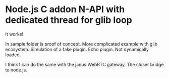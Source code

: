 # Node.js C addon N-API with dedicated thread for glib loop

It works!

In sample folder is proof of concept. More complicated example with glib ecosystem.
Simulation of a fake plugin. Echo plugin. Not dynamically loaded.

I think I can do the same with the janus WebRTC gateway. The closer bridge to node.js.